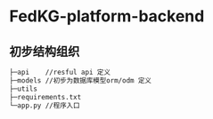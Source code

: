 # FedKG-platform-backend

## 初步结构组织

```bash
├─api    //resful api 定义
├─models //初步为数据库模型orm/odm 定义
├─utils  
├─requirements.txt
└─app.py //程序入口

```

